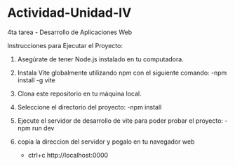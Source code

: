 # Actividad-Unidad-IV
4ta tarea - Desarrollo de Aplicaciones Web

Instrucciones para Ejecutar el Proyecto:

1. Asegúrate de tener Node.js instalado en tu computadora.
   
2. Instala Vite globalmente utilizando npm con el siguiente comando:
  -npm install -g vite
3. Clona este repositorio en tu máquina local.
4. Seleccione el directorio del proyecto:
  -npm install
5. Ejecute el servidor de desarrollo de vite para poder probar el proyecto:
     -npm run dev
6. copia la direccion del servidor y pegalo en tu navegador web
     - ctrl+c http://localhost:0000 
